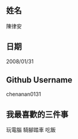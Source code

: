 姓名
----
陳律安

日期
----
2008/01/31

Github Username
---------------
chenanan0131

我最喜歡的三件事
---------------
玩電腦 騎腳踏車 吃飯